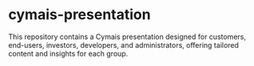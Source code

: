 # cymais-presentation
This repository contains a Cymais presentation designed for customers, end-users, investors, developers, and administrators, offering tailored content and insights for each group.
